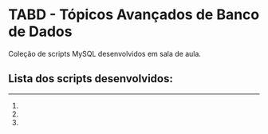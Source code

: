 # TABD - Tópicos Avançados de Banco de Dados

Coleção de scripts MySQL desenvolvidos em sala de aula.

## Lista dos scripts desenvolvidos:
---

1. 
2. 
3. 